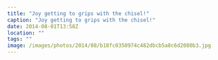 ```yaml
---
title: "Joy getting to grips with the chisel!"
caption: "Joy getting to grips with the chisel!"
date: 2014-08-01T13:58Z
location: ""
tags: ""
image: /images/photos/2014/08/b18fc0350974c482dbcb5a8c6d2080b3.jpg
---
```

